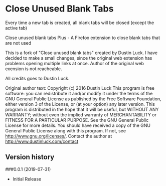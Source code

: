 Close Unused Blank Tabs
=======================
Every time a new tab is created, all blank tabs will be closed (except the active tab)

Close unused blank tabs Plus - A Firefox extension to close blank tabs that are not used

This is a fork of "Close unused blank tabs" created by Dustin Luck.
I have decided to make a small changes, since the original web extension has problems opening multiple links at once.
Author of the original web exension is not reacheable.

All credits goes to Dustin Luck.

Original author text:
Copyright (c) 2016 Dustin Luck
This program is free software: you can redistribute it and/or modify it under the terms of the GNU General Public License as published by the Free Software Foundation, either version 3 of the License, or (at your option) any later version.
This program is distributed in the hope that it will be useful, but WITHOUT ANY WARRANTY; without even the implied warranty of MERCHANTABILITY or FITNESS FOR A PARTICULAR PURPOSE. See the GNU General Public License for more details.
You should have received a copy of the GNU General Public License along with this program. If not, see http://www.gnu.org/licenses/.
Contact the author at http://www.dustinluck.com/contact


Version history
---------------
###0.0.1 (2019-07-31)
* Initial Release